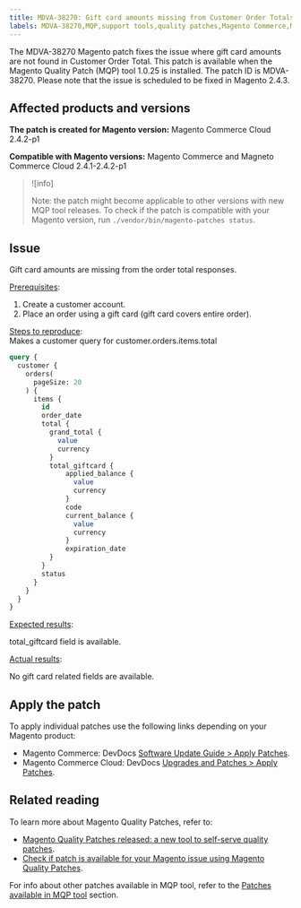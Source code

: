 ```yaml
---
title: MDVA-38270: Gift card amounts missing from Customer Order Totals
labels: MDVA-38270,MQP,support tools,quality patches,Magento Commerce,Magneto Commerce Cloud,2.4.2-p1,2.4.1-2.4.2-p1,1.0.25,Gift card amount,Customer Order Totals,customer query
---
```


The MDVA-38270 Magento patch fixes the issue where gift card amounts are not found in Customer Order Total. This patch is available when the Magento Quality Patch (MQP) tool 1.0.25 is installed. The patch ID is MDVA-38270. Please note that the issue is scheduled to be fixed in Magento 2.4.3.

## Affected products and versions

**The patch is created for Magento version:**
Magento Commerce Cloud 2.4.2-p1

**Compatible with Magento versions:**
Magento Commerce and Magneto Commerce Cloud 2.4.1-2.4.2-p1

>![info]
>
>Note: the patch might become applicable to other versions with new MQP tool releases. To check if the patch is compatible with your Magento version, run `./vendor/bin/magento-patches status`.

## Issue
Gift card amounts are missing from the order total responses.

<ins>Prerequisites</ins>:
1. Create a customer account.
1. Place an order using a gift card (gift card covers entire order).

<ins>Steps to reproduce</ins>:  
Makes a customer query for customer.orders.items.total
```sql
query {
  customer {
    orders(
      pageSize: 20
    ) {
      items {
        id
        order_date
        total {
          grand_total {
            value
            currency
          }
          total_giftcard {
              applied_balance {
                value
                currency
              }
              code
              current_balance {
                value
                currency
              }
              expiration_date
          }
        }
        status
      }
    }
  }
}
```

<ins>Expected results</ins>:

total_giftcard field is available.

<ins>Actual results</ins>:

No gift card related fields are available.

## Apply the patch

To apply individual patches use the following links depending on your Magento product:

* Magento Commerce: DevDocs [Software Update Guide > Apply Patches](https://devdocs.magento.com/guides/v2.4/comp-mgr/patching/mqp.html).
* Magento Commerce Cloud: DevDocs [Upgrades and Patches > Apply Patches](https://devdocs.magento.com/cloud/project/project-patch.html).

## Related reading

To learn more about Magento Quality Patches, refer to:

* [Magento Quality Patches released: a new tool to self-serve quality patches](https://support.magento.com/hc/en-us/articles/360047139492).
* [Check if patch is available for your Magento issue using Magento Quality Patches](https://support.magento.com/hc/en-us/articles/360047125252).

For info about other patches available in MQP tool, refer to the [Patches available in MQP tool](https://support.magento.com/hc/en-us/sections/360010506631-Patches-available-in-MQP-tool-) section.
